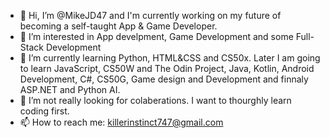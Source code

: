 - 👋 Hi, I’m @MikeJD47 and I'm currently working on my future of becoming a self-taught App & Game Developer.
- 👀 I’m interested in App develpment, Game Development and some Full-Stack Development
- 🌱 I’m currently learning Python, HTML&CSS and CS50x. Later I am going to learn JavaScript, CS50W and The Odin Project, Java, Kotlin, Android Development, C#, CS50G, Game design and Development and finnaly ASP.NET and Python AI.
- 💞️ I’m not really looking for colaberations. I want to thourghly learn coding first.
- 📫 How to reach me: killerinstinct747@gmail.com

<!---
MikeJD47/MikeJD47 is a ✨ special ✨ repository because its `README.md` (this file) appears on your GitHub profile.
You can click the Preview link to take a look at your changes.
--->

